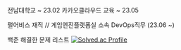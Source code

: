 전남대학교 ~ 23.02
카카오클라우드 교육 ~ 23.05

펄어비스 재직  //  게임엔진플랫폼실 소속 DevOps직무 (23.06 ~)

백준 해결한 문제 리스트
[![Solved.ac Profile](http://mazassumnida.wtf/api/generate_badge?boj=budweiserzero)](https://solved.ac/budweiserzero)<br/>
